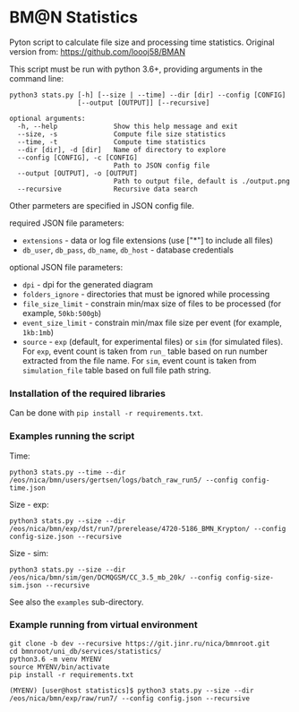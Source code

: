 # BM@N Statistics

Pyton script to calculate file size and processing time statistics. Original version from: https://github.com/loooj58/BMAN

This script must be run with python 3.6+, providing arguments in the command line:

```
python3 stats.py [-h] [--size | --time] --dir [dir] --config [CONFIG] 
                 [--output [OUTPUT]] [--recursive]

optional arguments:
  -h, --help              Show this help message and exit
  --size, -s              Compute file size statistics
  --time, -t              Compute time statistics
  --dir [dir], -d [dir]   Name of directory to explore
  --config [CONFIG], -c [CONFIG]
                          Path to JSON config file
  --output [OUTPUT], -o [OUTPUT]
                          Path to output file, default is ./output.png
  --recursive             Recursive data search
```

Other parmeters are specified in JSON config file.

required JSON file parameters:
* `extensions` - data or log file extensions (use ["*"] to include all files)
* `db_user`, `db_pass`, `db_name`, `db_host` - database credentials

optional JSON file parameters:
* `dpi` - dpi for the generated diagram
* `folders_ignore` - directories that must be ignored while processing
* `file_size_limit` - constrain min/max size of files to be processed (for example, `50kb:500gb`)
* `event_size_limit` - constrain min/max file size per event (for example, `1kb:1mb`)
* `source` - `exp` (default, for experimental files) or `sim` (for simulated files). For `exp`, event count is taken from `run_` table based on run number extracted from the file name. For `sim`, event count is taken from `simulation_file` table based on full file path string.


### Installation of the required libraries

Can be done with `pip install -r requirements.txt`.


### Examples running the script

Time:
```
python3 stats.py --time --dir /eos/nica/bmn/users/gertsen/logs/batch_raw_run5/ --config config-time.json
```
Size - exp:
```
python3 stats.py --size --dir /eos/nica/bmn/exp/dst/run7/prerelease/4720-5186_BMN_Krypton/ --config config-size.json --recursive
```
Size - sim:
```
python3 stats.py --size --dir /eos/nica/bmn/sim/gen/DCMQGSM/CC_3.5_mb_20k/ --config config-size-sim.json --recursive
```

See also the `examples` sub-directory.


### Example running from virtual environment

```
git clone -b dev --recursive https://git.jinr.ru/nica/bmnroot.git
cd bmnroot/uni_db/services/statistics/
python3.6 -m venv MYENV
source MYENV/bin/activate
pip install -r requirements.txt

(MYENV) [user@host statistics]$ python3 stats.py --size --dir /eos/nica/bmn/exp/raw/run7/ --config config.json --recursive
```
